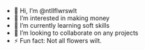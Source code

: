 - 👋 Hi, I’m @ntllflwrswlt
- 👀 I’m interested in making money
- 🌱 I’m currently learning soft skills
- 💞️ I’m looking to collaborate on any projects
- ⚡ Fun fact: Not all flowers wilt.

<!---
ntllflwrswlt/ntllflwrswlt is a ✨ special ✨ repository because its `README.md` (this file) appears on your GitHub profile.
You can click the Preview link to take a look at your changes.
--->
